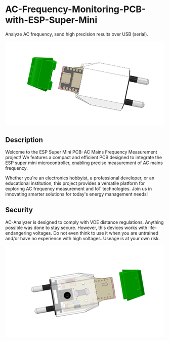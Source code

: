 # AC-Frequency-Monitoring-PCB-with-ESP-Super-Mini
Analyze AC frequency, send high precision results over USB (serial).    

![AC-Analyzer PCB](images/AC-Analyzer-uC-side.png)

## Description
Welcome to the ESP Super Mini PCB: AC Mains Frequency Measurement project! We features a compact and efficient PCB designed to integrate the ESP super mini microcontroller, enabling precise measurement of AC mains frequency. 

Whether you're an electronics hobbyist, a professional developer, or an educational institution, this project provides a versatile platform for exploring AC frequency measurement and IoT technologies. Join us in innovating smarter solutions for today's energy management needs!

## Security
AC-Analyzer is designed to comply with VDE distance regulations. Anything possible was done to stay secure. However, this devices works with life-endangering voltages. Do not even think to use it when you are untrained and/or have no experience with high voltages. Useage is at your own risk.

![Hot side](images/AC-Analyzer-hot-side.png)

